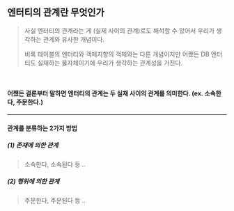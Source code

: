 ## 엔터티의 관계란 무엇인가


> 사실 엔터티의 관계라는 게 (실재 사이의 관계)로도 해석할 수 있어서 우리가 생각하는 관계와 유사한 개념이다.
> 
> 비록 테이블의 엔터티와 객체지향의 객체와는 다른 개념이지만 어쨌든 DB 엔터티도 실재하는 물자체이기에 우리가 생각하는 관계성을 가진다.

<br>

#### 어쨌든 결론부터 말하면 엔터티의 관계는 두 실재 사이의 관계를 의미한다. (ex. 소속한다, 주문한다.)
----------------------------

#### 관계를 분류하는 2가지 방법


##### (1) 존재에 의한 관계
> 소속한다, 소속된다 등 ..

##### (2) 행위에 의한 관계
> 주문한다, 주문된다 등 ..












